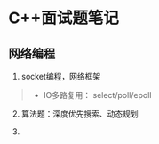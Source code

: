# C++面试题笔记

## 网络编程
  1. socket编程，网络框架
   
   >* IO多路复用： select/poll/epoll
   
  2. 算法题：深度优先搜索、动态规划

  3. 